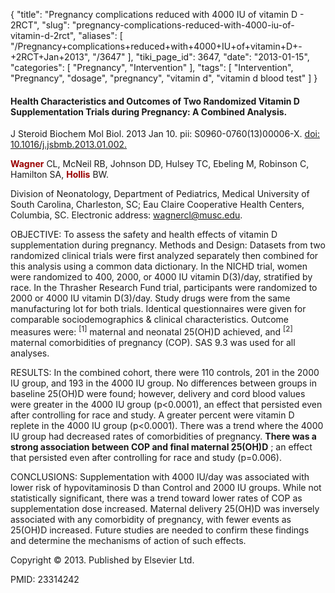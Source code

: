 {
    "title": "Pregnancy complications reduced with 4000 IU of vitamin D - 2RCT",
    "slug": "pregnancy-complications-reduced-with-4000-iu-of-vitamin-d-2rct",
    "aliases": [
        "/Pregnancy+complications+reduced+with+4000+IU+of+vitamin+D+-+2RCT+Jan+2013",
        "/3647"
    ],
    "tiki_page_id": 3647,
    "date": "2013-01-15",
    "categories": [
        "Pregnancy",
        "Intervention"
    ],
    "tags": [
        "Intervention",
        "Pregnancy",
        "dosage",
        "pregnancy",
        "vitamin d",
        "vitamin d blood test"
    ]
}


#### Health Characteristics and Outcomes of Two Randomized Vitamin D Supplementation Trials during Pregnancy: A Combined Analysis.

J Steroid Biochem Mol Biol. 2013 Jan 10. pii: S0960-0760(13)00006-X. [doi: 10.1016/j.jsbmb.2013.01.002.](https://doi.org/10.1016/j.jsbmb.2013.01.002.) 

 **<span style="color:#900;">Wagner</span>**  CL, McNeil RB, Johnson DD, Hulsey TC, Ebeling M, Robinson C, Hamilton SA,  **<span style="color:#900;">Hollis</span>**  BW.

Division of Neonatology, Department of Pediatrics, Medical University of South Carolina, Charleston, SC; Eau Claire Cooperative Health Centers, Columbia, SC. Electronic address: wagnercl@musc.edu.

OBJECTIVE: To assess the safety and health effects of vitamin D supplementation during pregnancy. Methods and Design: Datasets from two randomized clinical trials were first analyzed separately then combined for this analysis using a common data dictionary. In the NICHD trial, women were randomized to 400, 2000, or 4000 IU vitamin D(3)/day, stratified by race. In the Thrasher Research Fund trial, participants were randomized to 2000 or 4000 IU vitamin D(3)/day. Study drugs were from the same manufacturing lot for both trials. Identical questionnaires were given for comparable sociodemographics & clinical characteristics. Outcome measures were: <sup>[1]</sup> maternal and neonatal 25(OH)D achieved, and <sup>[2]</sup> maternal comorbidities of pregnancy (COP). SAS 9.3 was used for all analyses.

RESULTS: In the combined cohort, there were 110 controls, 201 in the 2000 IU group, and 193 in the 4000 IU group. No differences between groups in baseline 25(OH)D were found; however, delivery and cord blood values were greater in the 4000 IU group (p<0.0001), an effect that persisted even after controlling for race and study. A greater percent were vitamin D replete in the 4000 IU group (p<0.0001). There was a trend where the 4000 IU group had decreased rates of comorbidities of pregnancy.  **There was a strong association between COP and final maternal 25(OH)D** ; an effect that persisted even after controlling for race and study (p=0.006).

CONCLUSIONS: Supplementation with 4000 IU/day was associated with lower risk of hypovitaminosis D than Control and 2000 IU groups. While not statistically significant, there was a trend toward lower rates of COP as supplementation dose increased. Maternal delivery 25(OH)D was inversely associated with any comorbidity of pregnancy, with fewer events as 25(OH)D increased. Future studies are needed to confirm these findings and determine the mechanisms of action of such effects.

Copyright © 2013. Published by Elsevier Ltd.

PMID:     23314242